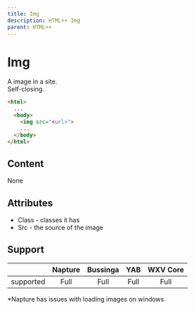 ```yaml
---
title: Img
description: HTML++ Img
parent: HTML++
---
```

# Img

A image in a site.\
Self-closing.

```html
<html>
  ...
  <body>
    <img src="<url>">
    ...
  </body>
</html>
```

## Content

None

## Attributes

- Class - classes it has
- Src - the source of the image

## Support

|           | Napture | Bussinga | YAB  | WXV Core |
| --------- | :-----: | :------: | :--: | :------: |
| supported | Full    | Full     | Full | Full     |

*Napture has issues with loading images on windows
